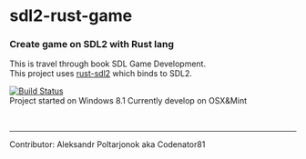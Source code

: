 # sdl2-rust-game
<h3>Create game on SDL2 with Rust lang</h3>

This is travel through book SDL Game Development.<br>
This project uses [rust-sdl2](https://github.com/AngryLawyer/rust-sdl2) which binds to SDL2.<br>

[![Build Status](https://travis-ci.org/Codenator81/sdl2-rust-game.png?branch=master)](https://travis-ci.org/Codenator81/sdl2-rust-game)
<br>
Project started on Windows 8.1
Currently develop on OSX&Mint

<br>
<hr>
Contributor:
Aleksandr Poltarjonok aka Codenator81

<br>